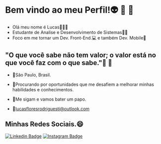 # Bem vindo ao meu Perfil!👽 👾 🤖

 - Olá meu nome é Lucas🙋🏽‍♂️
 - Estudante de Analise e Desenvolvimento de Sistemas👨‍💻
 - Foco em me tornar um Dev. Front-End.💻 e também Dev. Mobile📱

## "O que você sabe não tem valor; o valor está no que você faz com o que sabe."🍃 🍂

 - 📍São Paulo, Brasil.    
 - 🔎Procurando por oportunidades que me desafiem a melhorar minhas habilidades e conhecimentos.  
 
 - 🔔Me sigam e vamos bater um papo.
 - 📧lucasfloresrodriguesti@outlook.com

## Minhas Redes Sociais.😄

[![Linkedin Badge](https://img.shields.io/badge/-LinkedIn-blue?style=flat-square&logo=Linkedin&logoColor=white&link=https://www.linkedin.com/in/lucas-f-rodrigues/)](https://www.linkedin.com/in/lucas-f-rodrigues/) [
![Instagram Badge](https://img.shields.io/badge/-Instagram-purple?style=flat-square&logo=Instagram&logoColor=white&link=https://www.instagram.com/lurtyu/?hl=pt-br)](https://www.instagram.com/lurtyu/?hl=pt-br/)
